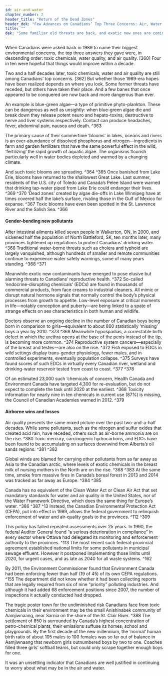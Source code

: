 ```yaml
---
id: air-and-water 
chapter_number: 2
header_title: "Return of the Dead Zones"
header_dek: "Few Advances on Canadians’ Top Three Concerns: Air, Water, and Toxic Chemicals"
title: ""
dek: "Some familiar old threats are back, and exotic new ones are coming to light."
---
```

 
When Canadians were asked back in 1989 to name their biggest environmental concerns, the top three answers they gave were, in descending order: toxic chemicals, water quality, and air quality. [360] Four in ten were hopeful that things would improve within a decade.
 
Two and a half decades later, toxic chemicals, water and air quality are still among Canadians’ top concerns. [362] But whether those 1989-era hopes have been realized depends on where you look. Some former threats have receded, but others have taken their place. And a few banes that once appeared to be conquered are now back and more dangerous than ever.
 
An example is blue-green algae—a type of primitive phyto-plankton.  These can be dangerous as well as unsightly: when blue-green algae die and break down they release potent neuro and hepato-toxins, destructive to nerve and liver systems respectively. Contact can produce headaches, fever, abdominal pain, nausea and death. ^363
 
The primary cause of their summertime ‘blooms’ in lakes, oceans and rivers is an over-abundance of dissolved phosphorus and nitrogen—ingredients in farm and garden fertilizers that have the same powerful effect in the wild, ‘fertilizing’ the rapid growth of aquatic algae. The organisms flourish particularly well in water bodies depleted and warmed by a changing climate.
 
And such toxic blooms are spreading. ^364 ^365 Once banished from Lake Erie, blooms have returned to the shallowest Great Lake. Last summer, residents of the U.S. city of Toledo and Canada’s Pelee Island were warned that drinking tap-water piped from Lake Erie could endanger their lives. ^369 ^370 ‘Dead zones’ created by algae die-offs in Lake Winnipeg have at times covered half the lake’s surface, rivaling those in the Gulf of Mexico for expanse. ^367 Toxic blooms have even been spotted in the St. Lawrence River and the Salish Sea. ^366
 
#### Gender-bending new pollutants
 
After intestinal ailments killed seven people in Walkerton, ON, in 2000, and sickened half the population of North Battleford, SK, ten months later, many provinces tightened up regulations to protect Canadians’ drinking water. ^368 Traditional water-borne threats such as cholera and typhoid are largely vanquished, although hundreds of smaller and remote communities continue to experience water safety warnings, some of many years standing. ^368 ^371
 
Meanwhile exotic new contaminants have emerged to pose elusive but alarming threats to Canadians’ reproductive health. ^372 So-called ‘endocrine-disrupting chemicals’ (EDCs) are found in thousands of commercial products, from face creams to industrial cleaners. All mimic or disrupt natural hormone signals that normally control the body’s physical processes from growth to appetite. Low-level exposure at critical moments in life—notably conception and puberty—are being linked to a spate of strange effects on sex characteristics in both human and wildlife.
 
Doctors observe an ongoing decline in the number of Canadian boys being born in comparison to girls—equivalent to about 800 statistically ‘missing’ boys a year by 2010. ^373 ^368 Meanwhile hypospadias, a correctable birth defect in which the urethra opens at the base of the penis instead of the tip, is becoming more common. ^374 Reproductive system cancers—especially of the breast and testes—are also on the rise. ^372 Fish exposed to EDCs in wild settings display trans-gender physiology, fewer males, and in controlled experiments, eventually population collapse. ^375 Surveys have found scores of such EDCs in virtually every Canadian river, wetland and drinking-water reservoir tested from coast to coast. ^377 ^378
 
Of an estimated 23,000 such ‘chemicals of concern, Health Canada and Environment Canada have targeted 4,300 for re-evaluation, but do not expect to complete the task until 2020 at the earliest. ^368 Toxicity information for nearly nine in ten chemicals in current use (87%) is missing, the Council of Canadian Academies warned in 2012. ^379
 
#### Airborne wins and losses
 
Air quality presents the same mixed picture over the past two-and-a-half decades. While some pollutants, such as the nitrogen and sulfur oxides that created acid rain, have receded, others such as air-borne ammonia are on the rise. ^380 Toxic mercury, carcinogenic hydrocarbons, and EDCs have been found to be accumulating on surfaces downwind from Alberta’s oil sands regions. ^381 ^382
 
Global winds are blamed for carrying other pollutants from as far away as Asia to the Canadian arctic, where levels of exotic chemicals in the breast milk of nursing mothers in the North are on the rise. ^368 ^383 At the same time, smoke from massive fires in Canada’s boreal forest in 2013 and 2014 was tracked as far away as Europe. ^384 ^385
 
Canada has no equivalent of the Clean Water Act or Clean Air Act that set mandatory standards for water and air quality in the United States, nor of the Water Framework Directive, which does the same thing for Europe’s water. ^386 ^387 ^13 Instead, the Canadian Environmental Protection Act (CEPA), put into effect in 1989, allows the federal government to relinquish enforcement of water and air-quality goals to the provinces. ^112 ^309
 
This policy has failed repeated assessments over 25 years. In 1990, the federal Auditor General found “a serious deterioration in compliance” in every sector where Ottawa had delegated its monitoring and enforcement authority to the provinces. ^113 The most recent such federal-provincial agreement established national limits for some pollutants in municipal sewage effluent. However it postponed implementing those limits until 2020, for urgent cases, and as late as 2040 for all waste systems. ^162
 
By 2011, the Environment Commissioner found that Environment Canada had been enforcing fewer than half (19 of 45) of its own CEPA regulations. ^155 The department did not know whether it had been collecting reports that are legally required from six of nine “priority” polluting industries. And although it had added 68 enforcement positions since 2007, the number of inspections it actually conducted had dropped.
 
The tragic poster town for the undiminished risk Canadians face from toxic chemicals in their environment may be the small Anishinabek community of Aamjiwnaang, near Sarnia on the shore of the St. Clair River. ^388 The settlement of 850 is surrounded by Canada’s highest concentration of petro-chemical plants; their emissions suffuse its homes, school and playgrounds. By the first decade of the new millennium, the ‘normal’ human birth ratio of about 105 males to 100 females was so far out of balance in Aamjiwnaang that newborn girls outnumbered boys by two to one. Coaches filled three girls’ softball teams, but could only scrape together enough boys for one.
 
It was an unsettling indicator that Canadians are well justified in continuing to worry about what may be in the air and water.

